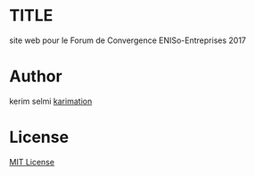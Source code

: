 
# TITLE 
site web pour le Forum de Convergence ENISo-Entreprises 2017


# Author

kerim selmi <a href="http://www.karimation.com">karimation</a>

# License

<a href="LICENSE">MIT License</a>
